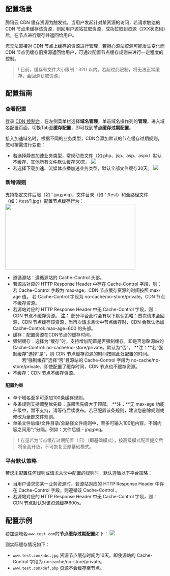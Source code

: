 ## 配置场景

腾讯云 CDN 缓存资源为触发式，当用户发起针对某资源的访问，若请求触达的 CDN 节点未缓存该资源，则回用户源站拉取资源，成功拉取到资源（2XX状态码）后，在节点进行缓存并返回给用户。

您无法直接对 CDN 节点上缓存的资源进行管理，若担心源站资源可能发生变化而 CDN 节点仍缓存旧资源返回给用户，可通过配置节点缓存规则来进行一定程度的控制。

> ! 目前，缓存有文件大小限制：32G 以内。若超过此限制，将无法正常缓存，会回源获取资源。

## 配置指南

### 查看配置

登录 [CDN 控制台](https://console.cloud.tencent.com/cdn)，在左侧菜单栏选择**域名管理**，单击域名操作列的**管理**，进入域名配置页面，切换Tab至**缓存配置**，即可找到**节点缓存过期配置**。

接入加速域名时，根据不同的业务类型，CDN会添加默认的节点缓存过期规则，您可按需进行变更：

- 若选择静态加速业务类型，常规动态文件（如 php、jsp、asp、aspx）默认不缓存，其他所有文件默认缓存30天。
  ![](https://main.qcloudimg.com/raw/edaa7dc5f38776b2ca80fa775d2ea92f.png)
- 若选择下载加速、流媒体点播加速业务类型，默认全部文件缓存30天。
  ![](https://main.qcloudimg.com/raw/bef536419b9fcb42797f6d7ec17b1458.png)

### 新增规则

支持指定文件后缀（如：jpg;png)，文件目录（如：/test）和全路径文件（如：/test/1.jpg）配置节点缓存行为：
<img src="https://main.qcloudimg.com/raw/261dafac3af2b1f6297f02197fc0fc12.png" height="207" width="408" />

- 遵循源站：遵循源站的 Cache-Control 头部。
- 若源站对应的 HTTP Response Header 中存在 Cache-Control 字段，则：
  若 Cache-Control 字段为 max-age，CDN 节点缓存资源的时间按照 max-age 值。
   若 Cache-Control 字段为 no-cache/no-store/private，CDN 节点不缓存资源。
- 若源站对应的 HTTP Response Header 中无 Cache-Control 字段，则：CDN 节点不缓存资源。
  **注：** 部分平台此时会有以下默认策略：首次请求会回源，CDN 节点缓存该资源，当再次请求且命中节点缓存时，CDN 会默认添加 Cache-Control: max-age=600 的头部。
- 缓存：配置资源在CDN节点的缓存时间。
- 强制缓存：选择为“缓存”时，支持增加配置是否强制缓存，即是否忽略源站的 Cache-Control: no-cache/no-store/private。默认为“否”。
  **注：**若“强制缓存”选择“是”，则 CDN 节点缓存资源的时间按照此处配置的时间。
  　　若“强制缓存”选择“否”且源站的 Cache-Control 字段为 no-cache/no-store/private，即使配置了缓存时间，CDN 节点也不缓存资源。
- 不缓存：CDN 节点不缓存资源。





#### 配置约束

- 单个域名至多可添加100条缓存规则。
- 多条规则支持调整优先级：底部优先级大于顶部。
  **注：**无 max-age 功能升级中，暂不支持，请等待后续发布。若已配置该条规则，建议您删除规则或修改为全部文件规则。
- 单条文件后缀/文件目录/全路径文件规则中，至多可输入100组内容，不同内容之间用“;”分隔。例如：文件后缀 - jpg;png。

> ! 存量若为节点缓存过期配置（旧）（即基础模式），按高级模式配置提交后将全面升级，不可恢复至原基础模式。



### 平台默认策略

若您未配置任何规则或请求未命中配置的规则时，默认遵循以下平台策略：

- 当用户请求您某一业务资源时，若源站对应的 HTTP Response Header 中存在 Cache-Control 字段，则遵循该 Cache-Control 。
- 若源站对应的 HTTP Response Header 中无 Cache-Control 字段，则：CDN 节点默认对该资源缓存600s。

## 配置示例

若加速域名`www.test.com`的**节点缓存过期配置**如下：
![](https://main.qcloudimg.com/raw/1dee0887ea661f0c49c3006f0f7fe75f.png)

则实际缓存情况如下：

- `www.test.com/abc.jpg` 资源节点缓存时间为10天，即使源站的 Cache-Control 字段为 no-cache/no-store/private。
- `www.test.com/def.php` 资源不会缓存至节点。
